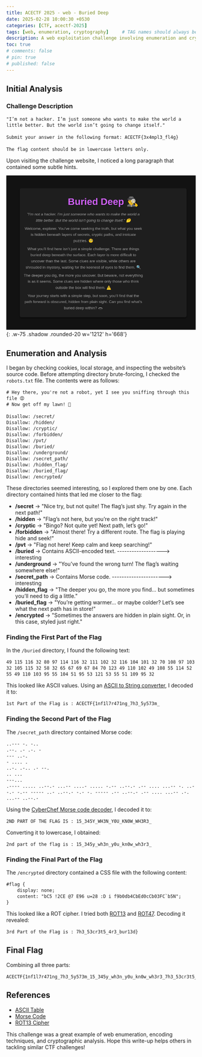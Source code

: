 ```yaml
---
title: ACECTF 2025 - web - Buried Deep
date: 2025-02-28 10:00:30 +0530
categories: [CTF, acectf-2025]
tags: [web, enumeration, cryptography]     # TAG names should always be lowercase
description: A web exploitation challenge involving enumeration and cryptography.
toc: true
# comments: false
# pin: true
# published: false
---
```



## Initial Analysis

### Challenge Description

```
"I’m not a hacker. I’m just someone who wants to make the world a little better. But the world isn’t going to change itself."

Submit your answer in the following format: ACECTF{3x4mpl3_fl4g}

The flag content should be in lowercase letters only.
```

Upon visiting the challenge website, I noticed a long paragraph that contained some subtle hints.

![Desktop View](/assets/img/ctf/acectf2025/burieddeep.png){: .w-75 .shadow .rounded-20 w='1212' h='668'}

## Enumeration and Analysis

I began by checking cookies, local storage, and inspecting the website’s source code. Before attempting directory brute-forcing, I checked the `robots.txt` file. The contents were as follows:

```
# Hey there, you're not a robot, yet I see you sniffing through this file 😡
# Now get off my lawn! 🚫

Disallow: /secret/
Disallow: /hidden/
Disallow: /cryptic/
Disallow: /forbidden/
Disallow: /pvt/
Disallow: /buried/
Disallow: /underground/
Disallow: /secret_path/
Disallow: /hidden_flag/
Disallow: /buried_flag/
Disallow: /encrypted/
```

These directories seemed interesting, so I explored them one by one. Each directory contained hints that led me closer to the flag:

- **/secret** → "Nice try, but not quite! The flag’s just shy. Try again in the next path!"
- **/hidden** → "Flag’s not here, but you’re on the right track!"
- **/cryptic** → "Bingo? Not quite yet! Next path, let’s go!"
- **/forbidden** → "Almost there! Try a different route. The flag is playing hide and seek!"
- **/pvt** → "Flag not here! Keep calm and keep searching!"
- **/buried** → Contains ASCII-encoded text.  -------------------> interesting
- **/underground** → "You’ve found the wrong turn! The flag’s waiting somewhere else!"
- **/secret_path** → Contains Morse code.  ----------------------> interesting
- **/hidden_flag** → "The deeper you go, the more you find... but sometimes you’ll need to dig a little."
- **/buried_flag** → "You’re getting warmer... or maybe colder? Let’s see what the next path has in store!"
- **/encrypted** → "Sometimes the answers are hidden in plain sight. Or, in this case, styled just right."

### Finding the First Part of the Flag

In the `/buried` directory, I found the following text:

```
49 115 116 32 80 97 114 116 32 111 102 32 116 104 101 32 70 108 97 103 32 105 115 32 58 32 65 67 69 67 84 70 123 49 110 102 49 108 55 114 52 55 49 110 103 95 55 104 51 95 53 121 53 55 51 109 95 32
```

This looked like ASCII values. Using an [ASCII to String converter](https://onlinestringtools.com/convert-ascii-to-string), I decoded it to:

```
1st Part of the Flag is : ACECTF{1nf1l7r471ng_7h3_5y573m_
```

### Finding the Second Part of the Flag

The `/secret_path` directory contained Morse code:

```
..--- -. -..
.--. .- .-. -
--- ..-.
- .... .
..-. .-.. .- --.
.. ...
---...
.---- ..... ..--.- ...-- ....- ..... -.-- ..--.- .-- .... ...-- -. ..--.- -.-- ----- ..- ..--.- -.- -. ----- .-- ..--.- .-- .... ...-- .-. ...-- ..--.-
```

Using the [CyberChef Morse code decoder](https://gchq.github.io/CyberChef/#recipe=From_Morse_Code('Space','Line%20feed')&oenc=65001), I decoded it to:

```
2ND PART OF THE FLAG IS : 15_345Y_WH3N_Y0U_KN0W_WH3R3_
```

Converting it to lowercase, I obtained:

```
2nd part of the flag is : 15_345y_wh3n_y0u_kn0w_wh3r3_
```

### Finding the Final Part of the Flag

The `/encrypted` directory contained a CSS file with the following content:

```
#flag {
    display: none;
    content: "bC5 !2CE @7 E96 u=28 :D i f9b0db4CbEd0cCb03FC`b5N"; 
}
```

This looked like a ROT cipher. I tried both [ROT13](https://en.wikipedia.org/wiki/ROT13) and [ROT47](https://en.wikipedia.org/wiki/ROT47). Decoding it revealed:

```
3rd Part of the Flag is : 7h3_53cr3t5_4r3_bur13d}
```

## Final Flag

Combining all three parts:

```
ACECTF{1nf1l7r471ng_7h3_5y573m_15_345y_wh3n_y0u_kn0w_wh3r3_7h3_53cr3t5_4r3_bur13d}
```

## References

- [ASCII Table](https://en.wikipedia.org/wiki/ASCII)
- [Morse Code](https://en.wikipedia.org/wiki/Morse_code)
- [ROT13 Cipher](https://en.wikipedia.org/wiki/ROT13)

This challenge was a great example of web enumeration, encoding techniques, and cryptographic analysis. Hope this write-up helps others in tackling similar CTF challenges!

